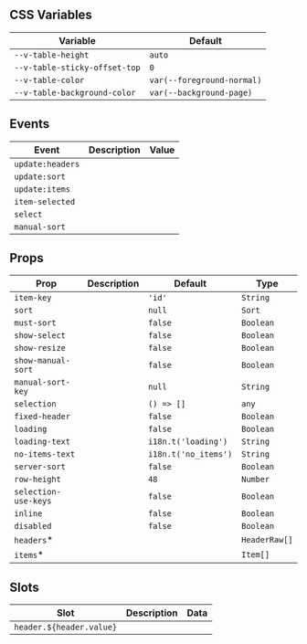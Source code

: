 ## CSS Variables

| Variable                      | Default                    |
| ----------------------------- | -------------------------- |
| `--v-table-height`            | `auto`                     |
| `--v-table-sticky-offset-top` | `0`                        |
| `--v-table-color`             | `var(--foreground-normal)` |
| `--v-table-background-color`  | `var(--background-page)`   |

## Events

| Event            | Description | Value |
| ---------------- | ----------- | ----- |
| `update:headers` |             |       |
| `update:sort`    |             |       |
| `update:items`   |             |       |
| `item-selected`  |             |       |
| `select`         |             |       |
| `manual-sort`    |             |       |

## Props

| Prop                 | Description | Default              | Type          |
| -------------------- | ----------- | -------------------- | ------------- |
| `item-key`           |             | `'id'`               | `String`      |
| `sort`               |             | `null`               | `Sort`        |
| `must-sort`          |             | `false`              | `Boolean`     |
| `show-select`        |             | `false`              | `Boolean`     |
| `show-resize`        |             | `false`              | `Boolean`     |
| `show-manual-sort`   |             | `false`              | `Boolean`     |
| `manual-sort-key`    |             | `null`               | `String`      |
| `selection`          |             | `() => []`           | `any`         |
| `fixed-header`       |             | `false`              | `Boolean`     |
| `loading`            |             | `false`              | `Boolean`     |
| `loading-text`       |             | `i18n.t('loading')`  | `String`      |
| `no-items-text`      |             | `i18n.t('no_items')` | `String`      |
| `server-sort`        |             | `false`              | `Boolean`     |
| `row-height`         |             | `48`                 | `Number`      |
| `selection-use-keys` |             | `false`              | `Boolean`     |
| `inline`             |             | `false`              | `Boolean`     |
| `disabled`           |             | `false`              | `Boolean`     |
| `headers`\*          |             |                      | `HeaderRaw[]` |
| `items`\*            |             |                      | `Item[]`      |

## Slots

| Slot                     | Description | Data |
| ------------------------ | ----------- | ---- |
| `header.${header.value}` |             |      |

